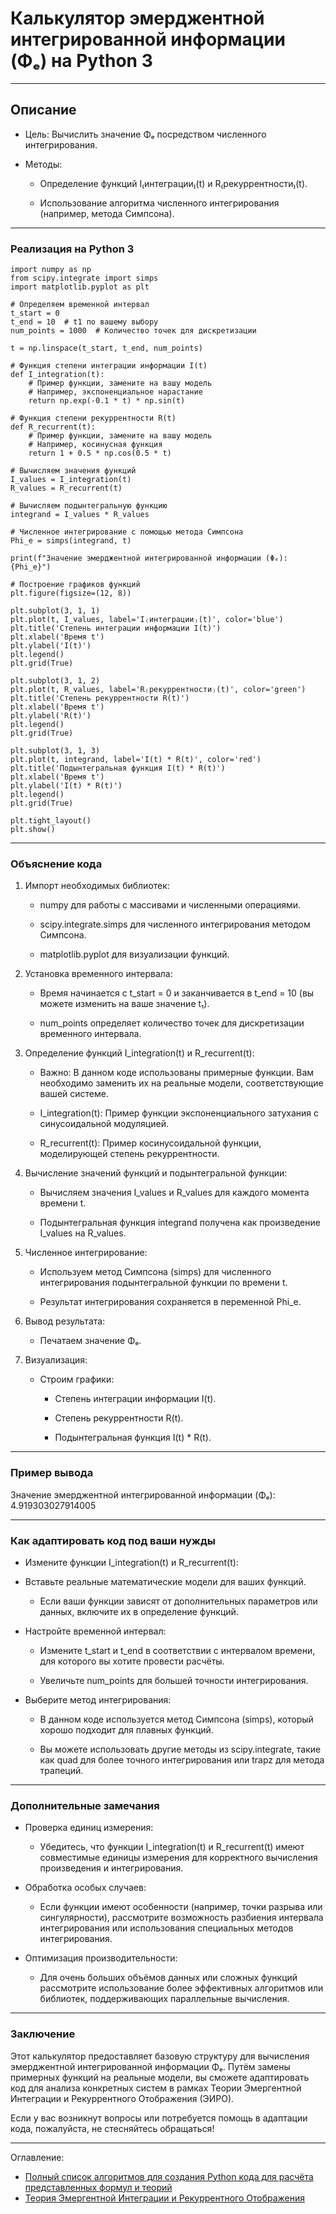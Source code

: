 # Калькулятор эмерджентной интегрированной информации (Φₑ) на Python 3

---

## Описание

- Цель: Вычислить значение Φₑ посредством численного интегрирования.

- Методы:

  - Определение функций I₍интеграции₎(t) и R₍рекуррентности₎(t).

  - Использование алгоритма численного интегрирования (например, метода Симпсона).

---

### Реализация на Python 3

```python3
import numpy as np
from scipy.integrate import simps
import matplotlib.pyplot as plt

# Определяем временной интервал
t_start = 0
t_end = 10  # t1 по вашему выбору
num_points = 1000  # Количество точек для дискретизации

t = np.linspace(t_start, t_end, num_points)

# Функция степени интеграции информации I(t)
def I_integration(t):
    # Пример функции, замените на вашу модель
    # Например, экспоненциальное нарастание
    return np.exp(-0.1 * t) * np.sin(t)

# Функция степени рекуррентности R(t)
def R_recurrent(t):
    # Пример функции, замените на вашу модель
    # Например, косинусная функция
    return 1 + 0.5 * np.cos(0.5 * t)

# Вычисляем значения функций
I_values = I_integration(t)
R_values = R_recurrent(t)

# Вычисляем подынтегральную функцию
integrand = I_values * R_values

# Численное интегрирование с помощью метода Симпсона
Phi_e = simps(integrand, t)

print(f"Значение эмерджентной интегрированной информации (Φₑ): {Phi_e}")

# Построение графиков функций
plt.figure(figsize=(12, 8))

plt.subplot(3, 1, 1)
plt.plot(t, I_values, label='I₍интеграции₎(t)', color='blue')
plt.title('Степень интеграции информации I(t)')
plt.xlabel('Время t')
plt.ylabel('I(t)')
plt.legend()
plt.grid(True)

plt.subplot(3, 1, 2)
plt.plot(t, R_values, label='R₍рекуррентности₎(t)', color='green')
plt.title('Степень рекуррентности R(t)')
plt.xlabel('Время t')
plt.ylabel('R(t)')
plt.legend()
plt.grid(True)

plt.subplot(3, 1, 3)
plt.plot(t, integrand, label='I(t) * R(t)', color='red')
plt.title('Подынтегральная функция I(t) * R(t)')
plt.xlabel('Время t')
plt.ylabel('I(t) * R(t)')
plt.legend()
plt.grid(True)

plt.tight_layout()
plt.show()
```

---

### Объяснение кода

1. Импорт необходимых библиотек:

   - numpy для работы с массивами и численными операциями.

   - scipy.integrate.simps для численного интегрирования методом Симпсона.

   - matplotlib.pyplot для визуализации функций.

2. Установка временного интервала:

   - Время начинается с t_start = 0 и заканчивается в t_end = 10 (вы можете изменить на ваше значение t₁).

   - num_points определяет количество точек для дискретизации временного интервала.

3. Определение функций I_integration(t) и R_recurrent(t):

   - Важно: В данном коде использованы примерные функции. Вам необходимо заменить их на реальные модели, соответствующие вашей системе.

   - I_integration(t): Пример функции экспоненциального затухания с синусоидальной модуляцией.

   - R_recurrent(t): Пример косинусоидальной функции, моделирующей степень рекуррентности.

4. Вычисление значений функций и подынтегральной функции:

   - Вычисляем значения I_values и R_values для каждого момента времени t.

   - Подынтегральная функция integrand получена как произведение I_values на R_values.

5. Численное интегрирование:

   - Используем метод Симпсона (simps) для численного интегрирования подынтегральной функции по времени t.

   - Результат интегрирования сохраняется в переменной Phi_e.

6. Вывод результата:

   - Печатаем значение Φₑ.

7. Визуализация:

   - Строим графики:

     - Степень интеграции информации I(t).

     - Степень рекуррентности R(t).

     - Подынтегральная функция I(t) * R(t).

---

### Пример вывода

Значение эмерджентной интегрированной информации (Φₑ): 4.919303027914005

---

### Как адаптировать код под ваши нужды

- Измените функции I_integration(t) и R_recurrent(t):
- Вставьте реальные математические модели для ваших функций.

  - Если ваши функции зависят от дополнительных параметров или данных, включите их в определение функций.

- Настройте временной интервал:

  - Измените t_start и t_end в соответствии с интервалом времени, для которого вы хотите провести расчёты.

  - Увеличьте num_points для большей точности интегрирования.

- Выберите метод интегрирования:

  - В данном коде используется метод Симпсона (simps), который хорошо подходит для плавных функций.

  - Вы можете использовать другие методы из scipy.integrate, такие как quad для более точного интегрирования или trapz для метода трапеций.

---

### Дополнительные замечания

- Проверка единиц измерения:

  - Убедитесь, что функции I_integration(t) и R_recurrent(t) имеют совместимые единицы измерения для корректного вычисления произведения и интегрирования.

- Обработка особых случаев:

  - Если функции имеют особенности (например, точки разрыва или сингулярности), рассмотрите возможность разбиения интервала интегрирования или использования специальных методов интегрирования.

- Оптимизация производительности:

  - Для очень больших объёмов данных или сложных функций рассмотрите использование более эффективных алгоритмов или библиотек, поддерживающих параллельные вычисления.

---

### Заключение

Этот калькулятор предоставляет базовую структуру для вычисления эмерджентной интегрированной информации Φₑ. Путём замены примерных функций на реальные модели, вы сможете адаптировать код для анализа конкретных систем в рамках Теории Эмергентной Интеграции и Рекуррентного Отображения (ЭИРО).

Если у вас возникнут вопросы или потребуется помощь в адаптации кода, пожалуйста, не стесняйтесь обращаться!

---

Оглавление: 

- [Полный список алгоритмов для создания Python кода для расчёта представленных формул и теорий](/calc.md)
- [Теория Эмергентной Интеграции и Рекуррентного Отображения](/README.md)

